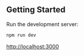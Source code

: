 ## Getting Started

Run the development server:

```bash
npm run dev
```

[http://localhost:3000](http://localhost:3000) 